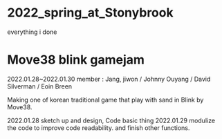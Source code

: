# 2022_spring_at_Stonybrook
everything i done 


# Move38 blink gamejam
2022.01.28~2022.01.30
member : Jang, jiwon / Johnny Ouyang / David Silverman / Eoin Breen

Making one of korean traditional game that play with sand in Blink by Move38.

2022.01.28 sketch up and design, Code basic thing
2022.01.29 modulize the code to improve code readability. and finish other functions.

